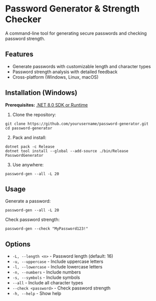 ﻿# Password Generator & Strength Checker

A command-line tool for generating secure passwords and checking password strength.

## Features
- Generate passwords with customizable length and character types
- Password strength analysis with detailed feedback
- Cross-platform (Windows, Linux, macOS)

## Installation (Windows)

**Prerequisites:** [.NET 8.0 SDK or Runtime](https://dotnet.microsoft.com/download)

1. Clone the repository:
```
git clone https://github.com/yourusername/password-generator.git
cd password-generator
```

2. Pack and install:
```
dotnet pack -c Release
dotnet tool install --global --add-source ./bin/Release PasswordGenerator
```

3. Use anywhere:
```
password-gen --all -L 20
```

## Usage

Generate a password:
```
password-gen --all -L 20
```

Check password strength:
```
password-gen --check "MyPassword123!"
```

## Options
- `-L, --length <n>` - Password length (default: 16)
- `-u, --uppercase` - Include uppercase letters
- `-l, --lowercase` - Include lowercase letters
- `-n, --numbers` - Include numbers
- `-s, --symbols` - Include symbols
- `--all` - Include all character types
- `--check <password>` - Check password strength
- `-h, --help` - Show help